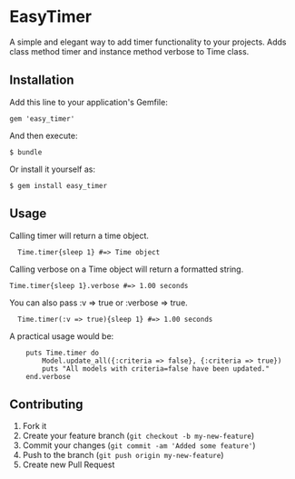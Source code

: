 # EasyTimer

A simple and elegant way to add timer functionality to your projects. Adds class method timer and instance method verbose to Time class.

## Installation

Add this line to your application's Gemfile:

    gem 'easy_timer'

And then execute:

    $ bundle

Or install it yourself as:

    $ gem install easy_timer

## Usage
  Calling timer will return a time object.
		
	  Time.timer{sleep 1} #=> Time object

  Calling verbose on a Time object will return a formatted string.
		
    Time.timer{sleep 1}.verbose #=> 1.00 seconds

  You can also pass :v => true or :verbose => true.
		
	  Time.timer(:v => true){sleep 1} #=> 1.00 seconds

  A practical usage would be:

		puts Time.timer do
			Model.update_all({:criteria => false}, {:criteria => true})
			puts "All models with criteria=false have been updated."
		end.verbose


## Contributing

1. Fork it
2. Create your feature branch (`git checkout -b my-new-feature`)
3. Commit your changes (`git commit -am 'Added some feature'`)
4. Push to the branch (`git push origin my-new-feature`)
5. Create new Pull Request

